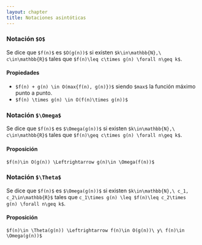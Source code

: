 ```yaml
---
layout: chapter
title: Notaciones asintóticas
---
```


### Notación `$O$`
Se dice que `$f(n)$` es `$O(g(n))$` si existen `$k\in\mathbb{N},\ c\in\mathbb{R}$`
tales que `$f(n)\leq c\times g(n) \forall n\geq k$`.

#### Propiedades
* `$f(n) + g(n) \in O(max{f(n), g(n)})$` siendo `$max$` la función máximo punto a punto.
* `$f(n) \times g(n) \in O(f(n)\times g(n))$`

### Notación `$\Omega$`
Se dice que `$f(n)$` es `$\Omega(g(n))$` si existen `$k\in\mathbb{N},\ c\in\mathbb{R}$`
tales que `$f(n)\geq c\times g(n) \forall n\geq k$`.

#### Proposición
`$f(n)\in O(g(n)) \Leftrightarrow g(n)\in \Omega(f(n))$`

### Notación `$\Theta$`
Se dice que `$f(n)$` es `$\Omega(g(n))$` si existen `$k\in\mathbb{N},\ c_1, c_2\in\mathbb{R}$`
tales que `c_1\times g(n) \leq $f(n)\leq c_2\times g(n) \forall n\geq k$`.

#### Proposición
`$f(n)\in \Theta(g(n)) \Leftrightarrow f(n)\in O(g(n))\ y\ f(n)\in \Omega(g(n))$`